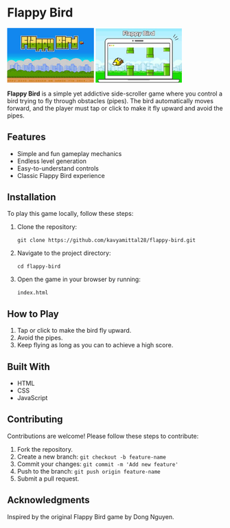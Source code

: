<h1>Flappy Bird</h1>
<span><img src="image1.jpg" width="40%"></span>
<span><img src="image2.jpg" width="40%"></span>
    <p><strong>Flappy Bird</strong> is a simple yet addictive side-scroller game where you control a bird trying to fly through obstacles (pipes). The bird automatically moves forward, and the player must tap or click to make it fly upward and avoid the pipes.</p>

   <h2>Features</h2>
    <ul>
        <li>Simple and fun gameplay mechanics</li>
        <li>Endless level generation</li>
        <li>Easy-to-understand controls</li>
        <li>Classic Flappy Bird experience</li>
    </ul>

  <h2>Installation</h2>
    <p>To play this game locally, follow these steps:</p>
    <ol>
        <li>Clone the repository:</li>
        <pre><code>git clone https://github.com/kavyamittal28/flappy-bird.git</code></pre>
        <li>Navigate to the project directory:</li>
        <pre><code>cd flappy-bird</code></pre>
        <li>Open the game in your browser by running:</li>
        <pre><code>index.html</code></pre>
    </ol>

  <h2>How to Play</h2>
    <ol>
        <li>Tap or click to make the bird fly upward.</li>
        <li>Avoid the pipes.</li>
        <li>Keep flying as long as you can to achieve a high score.</li>
    </ol>

  <h2>Built With</h2>
    <ul>
        <li>HTML</li>
        <li>CSS</li>
        <li>JavaScript</li>
    </ul>

  <h2>Contributing</h2>
    <p>Contributions are welcome! Please follow these steps to contribute:</p>
    <ol>
        <li>Fork the repository.</li>
        <li>Create a new branch: <code>git checkout -b feature-name</code></li>
        <li>Commit your changes: <code>git commit -m 'Add new feature'</code></li>
        <li>Push to the branch: <code>git push origin feature-name</code></li>
        <li>Submit a pull request.</li>
    </ol>


   <h2>Acknowledgments</h2>
    <p>Inspired by the original Flappy Bird game by Dong Nguyen.</p>
